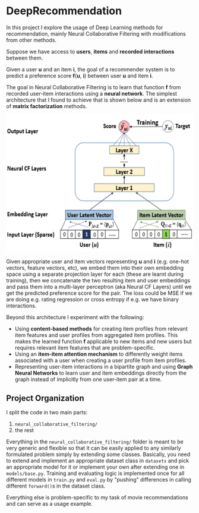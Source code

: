 # DeepRecommendation

In this project I explore the usage of Deep Learning methods for recommendation, mainly Neural Collaborative Filtering with modifications from other methods.

[//]: # (### Recommendation and Neural Collaborative Filtering)

Suppose we have access to **users**, **items** and **recorded interactions** between them. 

Given a user **u** and an item **i**, the goal of a recommender system is to predict a preference score **f**(**u**, **i**) between user **u** and item **i**.

The goal in Neural Collaborative Filtering is to learn that function **f** from recorded user-item interactions using a **neural network**. 
The simplest architecture that I found to achieve that is shown below and is an extension of **matrix factorization** methods.

![BasicNeuralCollaborativeFiltering](neural_collaborative_filtering.PNG)

Given appropriate user and item vectors representing **u** and **i** (e.g. one-hot vectors, feature vectors, etc), 
we embed them into their own embedding space using a separate projection layer for each (these are learnt during training), 
then we concatenate the two resulting item and user embeddings and pass them into a multi-layer perceptron (aka Neural CF Layers)
until we get the predicted preference score for the pair. The loss could be MSE if we are doing e.g. rating regression or cross entropy if e.g. we have binary interactions.

Beyond this architecture I experiment with the following:
- Using **content-based methods** for creating item profiles from relevant item features and user profiles from aggregated item profiles. This makes the learned function **f** applicable to new items and new users but requires relevant item features that are problem-specific.
- Using an **item-item attention mechanism** to differently weight items associated with a user when creating a user profile from item profiles.
- Representing user-item interactions in a bipartite graph and using **Graph Neural Networks** to learn user and item embeddings directly from the graph instead of implicitly from one user-item pair at a time.


[//]: # (### Utility Matrix)

[//]: # ()
[//]: # (User-item interactions &#40;e.g. views, likes, ratings&#41; are typically stored in a matrix called **utility matrix**, like the one showed below. )

[//]: # ()
[//]: # (![UtilityMatrixExample]&#40;utility_matrix_example.PNG&#41;)

[//]: # ()
[//]: # (On one dimension there are items, on the other there are the users. The cell values can be anything denoting *preference*, *dispreference* or *lack there of both*.)

[//]: # ()
[//]: # (In this formulation, the goal of a recommender system is to predict the blanks i.e. the unknown interactions. )

[//]: # (Note that predicting a cell of the utility matrix in this setting is equivalent to calling **f**&#40;u, i&#41; for the appropriate user-item pair &#40;u, i&#41;.)

## Project Organization

I split the code in two main parts:
1. `neural_collaborative_filtering/`
2. the rest

Everything in the `neural_collaborative_filtering/` folder is meant to be very generic and flexible 
so that it can be easily applied to any similarly formulated problem simply by extending some classes. 
Basically, you need to extend and implement an appropriate dataset class in `datasets` 
and pick an appropriate model for it or implement your own after extending one in `models/base.py`.
Training and evaluating logic is implemented once for all different models in `train.py` and `eval.py` by 
"pushing" differences in calling different `forward()`s in the dataset class.


Everything else is problem-specific to my task of movie recommendations and can serve as a usage example.
